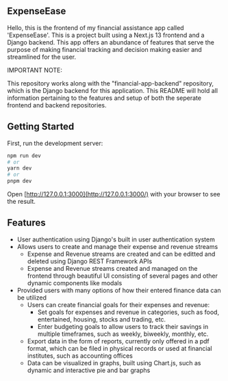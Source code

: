 ## ExpenseEase

Hello, this is the frontend of my financial assistance app called 'ExpenseEase'. This is a project built using a Next.js 13 frontend and a Django backend. This app offers an abundance of features that serve the purpose of making financial tracking and decision making easier and streamlined for the user.

IMPORTANT NOTE:

This repository works along with the "financial-app-backend" repository, which is the Django backend for this application. This README will hold all information pertaining to the features and setup of both the seperate frontend and backend repositories.

## Getting Started

First, run the development server:

```bash
npm run dev
# or
yarn dev
# or
pnpm dev
```

Open [http://127.0.0.1:3000](http://127.0.0.1:3000/) with your browser to see the result.

## Features

- User authentication using Django's built in user authentication system
- Allows users to create and manage their expense and revenue streams
  - Expense and Revenue streams are created and can be editted and deleted using Django REST Framework APIs
  - Expense and Revenue streams created and managed on the frontend through beautiful UI consisting of several pages and other     dynamic components like modals
- Provided users with many options of how their entered finance data can be utilized
  - Users can create financial goals for their expenses and revenue:
    - Set goals for expenses and revenue in categories, such as food, entertained, housing, stocks and trading, etc.
    - Enter budgeting goals to allow users to track their savings in multiple timeframes, such as weekly, biweekly, monthly,         etc.
  - Export data in the form of reports, currently only offered in a pdf format, which can be filed in physical records or used     at financial institutes, such as accounting offices
  - Data can be visualized in graphs, built using Chart.js, such as dynamic and interactive pie and bar graphs

